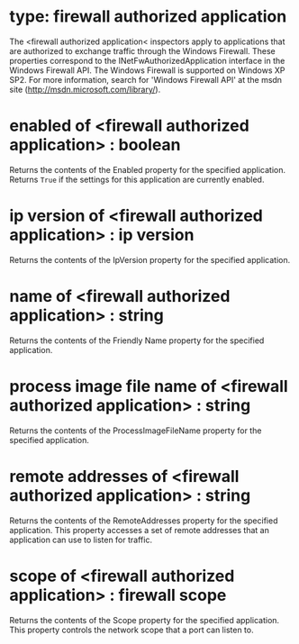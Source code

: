 # type: firewall authorized application

The &lt;firewall authorized application&lt; inspectors apply to applications that are authorized to exchange traffic through the Windows Firewall. These properties correspond to the INetFwAuthorizedApplication interface in the Windows Firewall API. The Windows Firewall is supported on Windows XP SP2. For more information, search for &#39;Windows Firewall API&#39; at the msdn site (http://msdn.microsoft.com/library/).

# enabled of &lt;firewall authorized application&gt; : boolean

Returns the contents of the Enabled property for the specified application. Returns `True` if the settings for this application are currently enabled.

# ip version of &lt;firewall authorized application&gt; : ip version

Returns the contents of the IpVersion property for the specified application.

# name of &lt;firewall authorized application&gt; : string

Returns the contents of the Friendly Name property for the specified application.

# process image file name of &lt;firewall authorized application&gt; : string

Returns the contents of the ProcessImageFileName property for the specified application.

# remote addresses of &lt;firewall authorized application&gt; : string

Returns the contents of the RemoteAddresses property for the specified application. This property accesses a set of remote addresses that an application can use to listen for traffic.

# scope of &lt;firewall authorized application&gt; : firewall scope

Returns the contents of the Scope property for the specified application. This property controls the network scope that a port can listen to.
